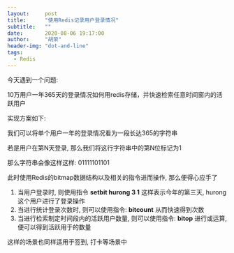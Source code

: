 ```yaml
---
layout:     post
title:      "使用Redis记录用户登录情况"
subtitle:   ""
date:       2020-08-06 19:17:00
author:     "胡荣"
header-img: "dot-and-line"
tags:
  - Redis
---
```


今天遇到一个问题:

10万用户一年365天的登录情况如何用redis存储，并快速检索任意时间窗内的活跃用户

实现方案如下:

我们可以将单个用户一年的登录情况看为一段长达365的字符串 

若是用户在第N天登录, 那么我们将这行字符串中的第N位标记为1

那么字符串会像这样这样: 01111101101

此时使用Redis的bitmap数据结构以及相关的指令进而操作, 那么便得心应手了

1. 当用户登录时, 则使用指令 __setbit hurong 3 1__ 这样表示今年的第三天, hurong这个用户进行了登录操作
2. 当进行统计登录次数时, 则可以使用指令: __bitcount__ 从而快速得到次数
3. 当进行检索制定时间段内的活跃用户数量, 则可以使用指令: __bitop__ 进行或运算, 便可以得到活跃用于的数量

这样的场景也同样适用于签到, 打卡等场景中